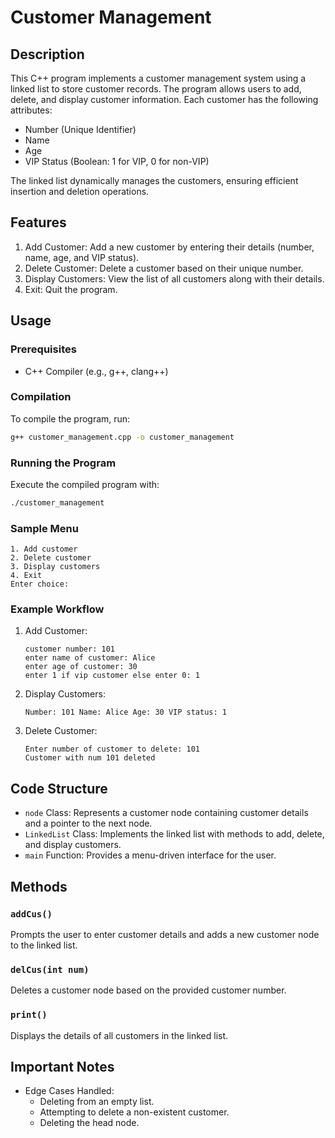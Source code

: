 # Customer Management

## Description
This C++ program implements a customer management system using a linked list to store customer records. 
The program allows users to add, delete, and display customer information. Each customer has the following attributes:

- Number (Unique Identifier)
- Name
- Age
- VIP Status (Boolean: 1 for VIP, 0 for non-VIP)

The linked list dynamically manages the customers, ensuring efficient insertion and deletion operations.

## Features

1. Add Customer: Add a new customer by entering their details (number, name, age, and VIP status).
2. Delete Customer: Delete a customer based on their unique number.
3. Display Customers: View the list of all customers along with their details.
4. Exit: Quit the program.

## Usage

### Prerequisites
- C++ Compiler (e.g., g++, clang++)

### Compilation

To compile the program, run:

```bash
g++ customer_management.cpp -o customer_management
```

### Running the Program

Execute the compiled program with:

```bash
./customer_management
```

### Sample Menu

```
1. Add customer
2. Delete customer
3. Display customers
4. Exit
Enter choice:
```

### Example Workflow

1. Add Customer:
    ```
    customer number: 101
    enter name of customer: Alice
    enter age of customer: 30
    enter 1 if vip customer else enter 0: 1
    ```

2. Display Customers:
    ```
    Number: 101 Name: Alice Age: 30 VIP status: 1
    ```

3. Delete Customer:
    ```
    Enter number of customer to delete: 101
    Customer with num 101 deleted
    ```

## Code Structure

- `node` Class: Represents a customer node containing customer details and a pointer to the next node.
- `LinkedList` Class: Implements the linked list with methods to add, delete, and display customers.
- `main` Function: Provides a menu-driven interface for the user.

## Methods

### `addCus()`
Prompts the user to enter customer details and adds a new customer node to the linked list.

### `delCus(int num)`
Deletes a customer node based on the provided customer number.

### `print()`
Displays the details of all customers in the linked list.

## Important Notes

- Edge Cases Handled:
  - Deleting from an empty list.
  - Attempting to delete a non-existent customer.
  - Deleting the head node.



